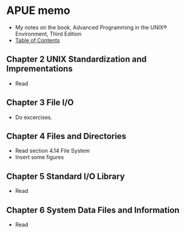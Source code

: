 # APUE memo

* My notes on the book, Advanced Programming in the UNIX® Environment, Third Edition
* [Table of Contents](http://apuebook.com/toc3e.html)

## Chapter 2 UNIX Standardization and Imprementations

* Read

## Chapter 3 File I/O

* Do excercises.

## Chapter 4 Files and Directories

* Read section 4.14 File System
* Insert some figures

## Chapter 5 Standard I/O Library

* Read

## Chapter 6 System Data Files and Information

* Read
<!--stackedit_data:
eyJoaXN0b3J5IjpbLTUzMDM1OTQ3NCwtMTYxNTU5OTQ2MywtMj
AwMDEzNzk0NCwtOTY3OTczMzU2LC0xNjg0NjcyNzE3LC0xOTk0
NTI2MjAyXX0=
-->